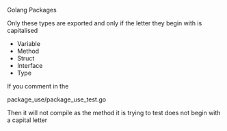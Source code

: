 Golang Packages

Only these types are exported and only if the letter they begin with is capitalised

* Variable 
* Method
* Struct
* Interface
* Type

If you comment in the 

  package_use/package_use_test.go

Then it will not compile as the method it is trying to test does not begin with a capital letter

